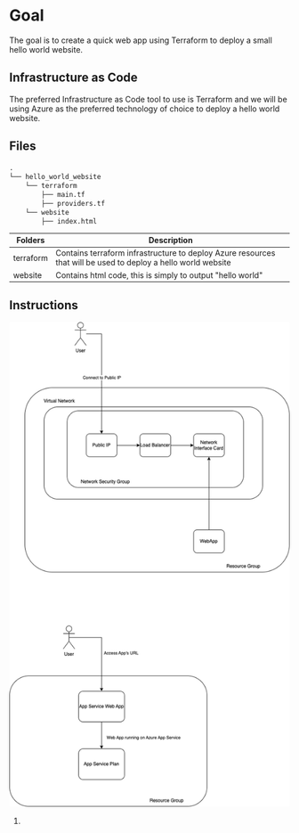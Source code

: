 # Goal
The goal is to create a quick web app using Terraform to deploy a small hello world website. 

## Infrastructure as Code 
The preferred Infrastructure as Code tool to use is Terraform and we will be using Azure as the preferred technology of choice to deploy a hello world website. 

## Files

```
.
└── hello_world_website
    └── terraform
        ├── main.tf
        ├── providers.tf
    └── website
        ├── index.html
```

| **Folders** 	| **Description**                                                                                                                                                                                                                                                                   |
|----------	|-------------------------------------------------------------------------------------------------------------------------------------------------------------------------------------------------------------------------------------------------------------------------------------	|
| terraform | Contains terraform infrastructure to deploy Azure resources that will be used to deploy a hello world website |
| website | Contains html code, this is simply to output "hello world" |
 
## Instructions 

![Process Flow](/mvpdiagram.png)

1. 